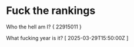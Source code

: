 # Fuck the rankings

Who the hell am I?
{ 22915011 }

What fucking year is it?
[ 2025-03-29T15:50:00Z ]
